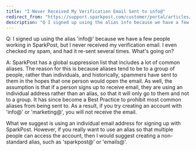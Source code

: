 ```yaml
---
title: "I Never Received My Verification Email Sent to info@"
redirect_from: "https://support.sparkpost.com/customer/portal/articles/2020686-i-never-received-my-verification-email-sent-to-info-"
description: "Q I signed up using the alias info because we have a few people working in Spark Post but I never received my verification email I even checked my spam and had it re sent several times What's going on A Spark Post has a global suppression list that includes..."
---
```


Q: I signed up using the alias 'info@' because we have a few people working in SparkPost, but I never received my verification email. I even checked my spam, and had it re-sent several times. What's going on?

A: SparkPost has a global suppression list that includes a lot of common aliases. The reason for this is because aliases tend to be to a group of people, rather than individuals, and historically, spammers have sent to them in the hopes that one person would open the email. As well, the assumption is that if a person signs up to receive email, they are using an individual address rather than an alias, so that it will only go to them and not to a group. It has since become a Best Practice to prohibit most common aliases from being sent to. As a result, if you try creating an account with 'info@' or 'marketing@', you will not receive the email. 

What we suggest is using an individual email address for signing up with SparkPost. However, if you really want to use an alias so that multiple people can access the account, then I would suggest creating a non-standard alias, such as 'sparkpost@' or 'emails@'.